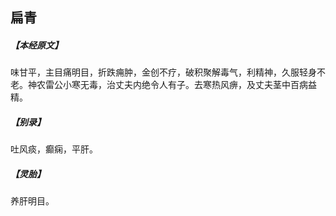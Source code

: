 ## 扁青

##### 【本经原文】
味甘平，主目痛明目，折跌痈肿，金创不疗，破积聚解毒气，利精神，久服轻身不老。神农雷公小寒无毒，治丈夫内绝令人有子。去寒热风痹，及丈夫茎中百病益精。
##### 【别录】
吐风痰，癫痫，平肝。
##### 【灵胎】
养肝明目。